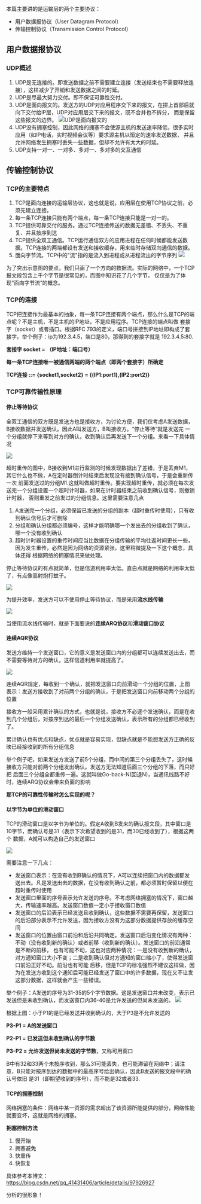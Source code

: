 本篇主要讲的是运输层的两个主要协议：

* 用户数据报协议（User Datagram Protocol）
* 传输控制协议（Transmission Control Protocol）


## 用户数据报协议

### UDP概述
1. UDP是无连接的。即发送数据之前不需要建立连接（发送结束也不需要释放连接），这样减少了开销和发送数据之间的时延。
2. UDP是尽最大努力交付。即不保证可靠性交付。
3. UDP是面向报文的。发送方的UDP对应用程序交下来的报文，在拼上首部后就向下交付给IP层，UDP对应用层交下来的报文，既不合并也不拆分，
而是保留这些报文的边界。
![UDP是面向报文的](../images/TCP与UDP协议_images/UDP是面向报文的.png)
4. UDP没有拥塞控制，因此网络的拥塞不会使源主机的发送速率降低，很多实时应用（如IP电话，实时视频会议等）要求源主机以恒定的速率发送数据，
并且允许网络发生拥塞时丢失一些数据，但却不允许有太大的时延。
5. UDP支持一对一、一对多、多对一、多对多的交互通信



## 传输控制协议

### TCP的主要特点
1. TCP是面向连接的运输层协议，这也就是说，应用层在使用TCP协议之前，必须先建立连接。
2. 每一条TCP连接只能有两个端点，每一条TCP连接只能是一对一的。
3. TCP提供可靠交付的服务。通过TCP连接传送的数据无差错、不丢失、不重复、并且按序到达
4. TCP提供全双工通信。TCP运行通信双方的应用进程在任何时候都能发送数据。TCP连接的两端都设有发送和接收缓存，用来临时存储双向通信的数据。
5. 面向字节流。TCP中的"流"指的是流入到进程或从进程流出的字节序列
![](../images/TCP与UDP协议_images/TCP面向字节流的概念.png)


为了突出示意图的要点，我们只画了一个方向的数据流。实际的网络中，一个TCP报文段包含上千个字节是很常见的，而图中知识花了几个字节，
仅仅是为了体现“面向字节流”的概念。

### TCP的连接

  TCP把连接作为最基本的抽象，每一条TCP连接有两个端点，那么什么是TCP的端点呢？不是主机，不是主机的IP地址，不是应用程序。TCP连接的端点叫做
  套接字（socket）或者插口。根据RFC 793的定义，端口号拼接到IP地址即构成了套接字。举个例子：ip为192.3.4.5，端口是80，那得到的套接字就是
  192.3.4.5:80.

  **套接字 socket = （IP地址：端口号）**

  **每一条TCP连接唯一被通信两端的两个端点（即两个套接字）所确定**

  **TCP连接 ::= {socket1,socket2} = {(IP1:port1),(IP2:port2)}**

### TCP可靠传输性原理

#### 停止等待协议

  全双工通信的双方既是发送方也是接收方，为讨论方便，我们仅考虑A发送数据，B接收数据并发送确认。因此A叫发送方，B叫接收方。“停止等待”就是发送完
一个分组就停下来等到对方的确认，收到确认后再发送下一个分组。来看一下具体情况

![](../images/TCP与UDP协议_images/停止等待协议.png)

超时重传的图中，B接收到M1进行监测的时候发现数据出了差错，于是丢弃M1，其它什么也不做，A在定时器倒计时结束后发现没有接到确认信号，于是会重新传一次
前面发送过的分组M1.这就叫做超时重传。要实现超时重传，就必须在每次发送完一个分组设置一个超时计时器，如果在计时器结束之前收到确认信号，则撤销计时器，
否则重发之前发过的分组信息。这里需要注意几点
1. A发送完一个分组，必须保留已发送的分组的副本（超时重传时使用），只有收到确认信号后才可删除
2. 分组和确认分组都必须编号，这样才能明确哪一个发出去的分组收到了确认，哪一个没有收到确认
3. 超时计时器设置的重传时间应当比数据在分组传输的平均往返时间更长一些，因为发生重传，必然是因为网络的资源紧张，这里稍微提及一下这个概念，具体还得
根据网络的拥塞情况来做处理。

停止等待协议的有点就简单，但是信道利用率太低。直白点就是网络的利用率太低了，有点像高射炮打蚊子。

![](../images/TCP与UDP协议_images/停止等待的信道利用率.png)

为提升效率，发送方可以不使用停止等待协议，而是采用**流水线传输**

![](../images/TCP与UDP协议_images/流水线传输.png)

当使用流水线传输时，就是下面要说的**连续ARQ协议**和**滑动窗口协议**

#### 连续AQR协议

发送方维持一个发送窗口，它的意义是发送窗口内的分组都可以连续发送出去，而不需要等待对方的确认，这样信道利用率就提高了。

![](../images/TCP与UDP协议_images/连续AQR协议原理.png)

连续AQR规定，每收到一个确认，就把发送窗口向前滑动一个分组的位置，上图表示：发送方接收到了对前两个分组的确认，于是把发送窗口向前移动两个分组的位置

接收方一般采用累计确认的方式，也就是说，接收方不必逐个发送确认，而是在收到几个分组后，对按序到达的最后一个分组发送确认，表示所有的分组都已经收到了。

累计确认也有优点和缺点，优点就是容易实现，但缺点就是不能想发送方正确的反映已经接收到的所有分组信息

举个例子吧，如果发送方发送了前5个分组，而中间的第三个分组丢失了，这时候接收方只能对前两个分组发出确认。发送方无法知道后面三个分组的下落，而只好把
后面三个分组全都重传一遍。这就叫做Go-back-N(回退N)，当通讯线路不好时，连续ARQ协议会带来负面的影响

**那TCP的可靠性传输时怎么实现的呢？**

#### 以字节为单位的滑动窗口

TCP的滑动窗口是以字节为单位的。假定A收到B发来的确认报文段，其中窗口是10字节，而确认号是31（表示下次希望收到的是31，而30已经收到了），根据这两个
数据，A就可以构造自己的发送窗口

![](../images/TCP与UDP协议_images/A构造出自己的发送窗口.png)

需要注意一下几点：

* 发送窗口表示：在没有收到B确认的情况下，A可以连续把窗口内的数据都发送出去。凡是发送出去的数据，在没有收到确认之前，都必须暂时保留以便在超时重传时使用
* 发送窗口里面的序号表示允许发送的序号。不考虑网络拥塞的情况下，窗口越大，传输速率越高。发送窗口数值一定小于接收窗口数值
* 发送窗口的后沿表示已经发送且收到确认，这些数据不需要再保留，发送窗口的后沿部分表示不允许发送，因为接收方没有为这部分数据提供存放的缓存空间
* 发送窗口的位置由窗口前沿和后沿共同确定。发送窗口后沿变化情况有两种：不动（没有收到新的确认）或者前移（收到新的确认）。发送窗口的前沿通常是不断的前移，
也有可能不动，这也对应两种情况：一是没有收到新的确认，对方通知窗口大小不变；二是收到确认但对方通知的窗口缩小了，使得发送窗口前沿正好不动。前沿也有可能
后移，但是TCP的标准强烈不建议这样做，因为在发送方收到这个通知后可能已经发送了窗口中的许多数据，现在又不让发这部分数据，这样就会产生一些错误。

举个例子：A发送的序号为31-35的5个字节数据。这是发送窗口并未改变，表示已发送但是未收到确认，而发送窗口内36-40是允许发送的但尚未发送的。
![](../images/TCP与UDP协议_images/A发送5字节数据.png)

根据上图：小于P1的是已经发送并收到确认的，大于P3是不允许发送的

**P3-P1 = A的发送窗口**

**P2-P1 = 已发送但未收到确认的字节数**

**P3-P2 = 允许发送但尚未发送的字节数**，又称可用窗口

B中有32和33两个未按序收到，那么31可能丢失，也可能滞留在网络中；请注意，B只能对按序到达的数据中的最高序号给出确认，因此B发送的报文段中的确认号依旧
是31（即期望收到的序号），而不能是32或者33.

#### TCP的拥塞控制

网络拥塞的条件：网络中某一资源的需求超出了该资源所能提供的部分，网络性能就要变坏，这就是网络的拥塞。

**拥塞控制方法**
1. 慢开始
2. 拥塞避免
3. 快重传
4. 快恢复

具体参考本博文：https://blog.csdn.net/qq_41431406/article/details/97926927

分析的很形象！